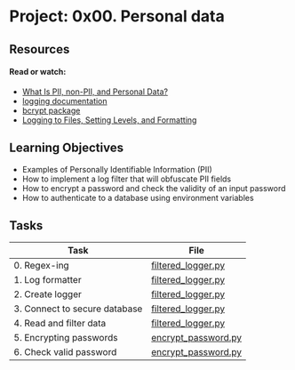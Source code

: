 # Project: 0x00. Personal data

## Resources

#### Read or watch:

- [What Is PII, non-PII, and Personal Data?](https://intranet.alxswe.com/rltoken/jf71oYqiETchcVhPzQVnyg)
- [logging documentation](https://intranet.alxswe.com/rltoken/W2JiHD6cbJY1scJORyLqnw)
- [bcrypt package](https://intranet.alxswe.com/rltoken/41oaQXfzwnF1i-wT8W0vHw)
- [Logging to Files, Setting Levels, and Formatting](https://intranet.alxswe.com/rltoken/XCpI9uvguxlTCsAeRCW6SA)

## Learning Objectives

- Examples of Personally Identifiable Information (PII)
- How to implement a log filter that will obfuscate PII fields
- How to encrypt a password and check the validity of an input password
- How to authenticate to a database using environment variables

## Tasks

| Task                          | File                                         |
| ----------------------------- | -------------------------------------------- |
| 0. Regex-ing                  | [filtered_logger.py](./filtered_logger.py)   |
| 1. Log formatter              | [filtered_logger.py](./filtered_logger.py)   |
| 2. Create logger              | [filtered_logger.py](./filtered_logger.py)   |
| 3. Connect to secure database | [filtered_logger.py](./filtered_logger.py)   |
| 4. Read and filter data       | [filtered_logger.py](./filtered_logger.py)   |
| 5. Encrypting passwords       | [encrypt_password.py](./encrypt_password.py) |
| 6. Check valid password       | [encrypt_password.py](./encrypt_password.py) |
